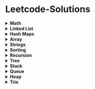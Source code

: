 # Leetcode-Solutions

<details>
	<summary> <strong> Math </strong> </summary>	
	
1. [`2235. Add Two Integers`](./Golang/Leetcode%202235%20Add%20Two%20Integers.go) : Simplest Leetcode Question
2. [`412. Fizz Buzz`](./Golang/Leetcode%20412%20Fizz%20Buzz%20Golang.go)
3. [`2469 Convert the Temperature`](./Golang/Leetcode%202469%20Convert%20the%20Temperature%20Golang%20Solution.go)
4. [`9. Palindrome Number`](./Golang/Leetcode%209%20Palindrome%20Number.go)
5. [`1281. Subtract the Product and Sum of Digits of an Integer`](./Golang/Leetcode%201281%20Subtract%20the%20Product%20and%20Sum%20of%20Digits%20of%20an%20Integer.go)
6.  [`2413. Smallest Even Multiple`](./Golang/Leetcode%202413%20Smallest%20Even%20Multiple.go)
7.  [`1431. Kids With the Greatest Number of Candies`](./Golang/Leetcode%201431.%20Kids%20With%20the%20Greatest%20Number%20of%20Candies.go)
8.  [`2706. Buy Two Chocolates`](./Golang/Leetcode%202706%20Buy%20Two%20Chocolates.go)
9.  [`268. Missing Number`](./Golang/Leetcode%20268.%20Missing%20Number.go)
10.  [`2894. Divisible and Non-divisible Sums Difference`](./Golang/Leetcode%202894%20Divisible%20and%20Non-divisible%20Sums%20Difference.go)
11.  [`2769. Find the Maximum Achievable Number`](./Golang/Leetcode%202769%20Find%20the%20Maximum%20Achievable%20Number.go)
12.  [`2535. Difference Between Element Sum and Digit Sum of an Array`](./Golang/Leetcode%202535%20Difference%20Between%20Element%20Sum%20and%20Digit%20Sum%20of%20an%20Array.go)
13.  [`2544. Alternating Digit Sum`](./Golang/Leetcode%202544%20Alternating%20Digit%20Sum.go)
14.  [`2427. Number of Common Factors`](./Golang/Leetcode%202427%20Number%20of%20Common%20Factors.go)
15.  [`231. Power of Two`](./Golang/Leetcode%20231.%20Power%20of%20Two.go)
16.  [`35. Search Insert Position`](./Golang/Leetcode%2035%20Search%20Insert%20Position.go) : Binary Search Implementation
17.  [`455. Assign Cookies`](./Golang/Leetcode%20455%20Assign%20Cookies.go)
18.  [`121. Best Time to Buy and Sell Stock`](./Golang/Leetcode%20121.%20Best%20Time%20to%20Buy%20and%20Sell%20Stock.go)
19.  [`1588. Sum of All Odd Length Subarrays`](./Golang/Leetcode%201588%20Sum%20of%20All%20Odd%20Length%20Subarrays.go)
20.  [`645. Set Mismatch`](./Golang/Leetcode%20645%20Set%20Mismatch.go)
21.  [`628. Maximum Product of Three Numbers`](./Golang/Leetcode%20628%20Maximum%20Product%20of%20Three%20Numbers.go)
22.  [`414. Third Maximum Number`](./Golang/Leetcode%20414.%20Third%20Maximum%20Number.go)
23.  [`2119. A Number After a Double Reversal`](./Golang/Leetcode%202119%20A%20Number%20After%20a%20Double%20Reversal.go)
24. [`1304. Find N Unique Integers Sum up to Zero`](./Golang/Leetcode%201304%20Find%20N%20Unique%20Integers%20Sum%20up%20to%20Zero.go)
25. [`2475. Number of Unequal Triplets in Array`](./Golang/Leetcode%202475%20Number%20of%20Unequal%20Triplets%20in%20Array.go)
26. [`1688. Count of Matches in Tournament`](./Golang/Leetcode%201688%20Count%20of%20Matches%20in%20Tournament.go)
27. [`389. Find the Difference`](./Golang/Leetcode%20389%20Find%20the%20Difference%20Golang%20Solution.go)
28. [`1512. Number of Good Pairs`](./Golang/Leetcode%201512%20Number%20of%20Good%20Pairs.go)
29.  [`2180. Count Integers With Even Digit Sum`](./Golang/Leetcode%202180%20Count%20Integers%20With%20Even%20Digit%20Sum.go)
30.  [`7. Reverse Integer`](./Golang/Leetcode%207%20Reverse%20Integer.go)
31.  [`66. Plus One`](./Golang/Leetcode%2066%20Plus%20One.go)
32.  [`2824. Count Pairs Whose Sum is Less than Target`](./Golang/Leetcode%202824%20Count%20Pairs%20Whose%20Sum%20is%20Less%20than%20Target.go)
33.  [`2807. Insert Greatest Common Divisors in Linked List`](./Golang/Leetcode%202807%20Insert%20Greatest%20Common%20Divisors%20in%20Linked%20List.go) : Medium Question but Medium - Easy level
34.  [`2125. Number of Laser Beams in a Bank`](./Golang/Leetcode%202125%20Number%20of%20Laser%20Beams%20in%20a%20Bank.go) : Medium - Easy level
35.  [`2870. Minimum Number of Operations to Make Array Empty`](./Golang/Leetcode%202870%20Minimum%20Number%20of%20Operations%20to%20Make%20Array%20Empty.go) : Medium - Easy level
36.  [`2396. Strictly Palindromic Number.go`](./Golang/Leetcode%202396.%20Strictly%20Palindromic%20Number.go)
37.   [`2610. Convert an Array Into a 2D Array With Conditions`](./Golang/Leetcode%202610%20Convert%20an%20Array%20Into%20a%202D%20Array%20With%20Conditions.go) : Medium
38.   [`380. Insert Delete GetRandom O(1)`](./Golang/Leetcode%20380.%20Insert%20Delete%20GetRandom%20O(1).go) : Medium

</details>

<details>
	<summary> <strong> Linked List </strong> </summary>	
	
1. [`1290. Convert Binary Number in a Linked List to Integer`](./Golang/Leetcode%201290%20Convert%20Binary%20Number%20in%20a%20Linked%20List%20to%20Integer.go):  Given head which is a reference node to a singly-linked list. The value of each node in the linked list is either 0 or 1. The linked list holds the binary representation of a number. Return the decimal value of the number in the linked list.
2. [`876. Middle of the Linked List`](./Golang/Leetcode%20876%20Middle%20of%20the%20Linked%20List.go): Given the head of a singly linked list, return the middle node of the linked list. If there are two middle nodes, return the second middle node.
3. [`160. Intersection of Two Linked Lists`](./Golang/Leetcode%20160%20Intersection%20of%20Two%20Linked%20Lists.go): Given the heads of two singly linked-lists headA and headB, return the node at which the two lists intersect. If the two linked lists have no intersection at all, return null.
4. [`141. Linked List Cycle`](./Golang/Leetcode%20141%20Linked%20List%20Cycle.go): Given head, the head of a linked list, determine if the linked list has a cycle in it.
5. [`19. Remove Nth Node From End of List`](./Golang/Leetcode%2019%20Remove%20Nth%20Node%20From%20End%20of%20List.go): Given the head of a linked list, remove the nth node from the end of the list and return its head.
6. [`2095. Delete the Middle Node of a Linked List`](./Golang/blob/main/Golang/Leetcode%202095%20Delete%20the%20Middle%20Node%20of%20a%20Linked%20List.go): You are given the head of a linked list. Delete the middle node, and return the head of the modified linked list.
7.  [`2807. Insert Greatest Common Divisors in Linked List`](./Golang/Leetcode%202807%20Insert%20Greatest%20Common%20Divisors%20in%20Linked%20List.go) : Medium Question but Medium - Easy level
8. [`707. Design Linked List`](./Golang/Leetcode%20707%20Design%20Linked%20List.go): (Medium) Design your implementation of the linked list.
</details>

<details>
	<summary> <strong> Hash Maps </strong> </summary>	
	
1. [`1. Two Sum`](./Golang/Leetcode%201%20Two%20Sum.go)
2. [`217. Contains Duplicate`](./Golang/Leetcode%20217%20Contains%20Duplicate.go): Given an integer array nums, return true if any value appears at least twice in the array, and return false if every element is distinct.
3. [`1748. Sum of Unique Elements`](./Golang/Leetcode%201748%20Sum%20of%20Unique%20Elements.go)
4. [`1207. Unique Number of Occurrences`](./Golang/Leetcode%201207.%20Unique%20Number%20of%20Occurrences.go]
5. [`2351. First Letter to Appear Twice`](./Golang/Leetcode%202351%20First%20Letter%20to%20Appear%20Twice.go)
6. [`1941. Check if All Characters Have Equal Number of Occurrences`](./Golang/Leetcode%201941%20Check%20if%20All%20Characters%20Have%20Equal%20Number%20of%20Occurrences.go)
7. [`287. Find the Duplicate Number`](./Golang/Leetcode%20287%20Find%20the%20Duplicate%20Number.go)
8. [`575. Distribute Candies`](./Golang/Leetcode%20575%20Distribute%20Candies.go)
9. [`1512. Number of Good Pairs`](./Golang/Leetcode%201512%20Number%20of%20Good%20Pairs.go)
10. [`169. Majority Element`](./Golang/Leetcode%20169%20Majority%20Element.go)
11. [`1624. Largest Substring Between Two Equal Characters`](./Golang/Leetcode%201624%20Largest%20Substring%20Between%20Two%20Equal%20Characters.go)
12. [`205. Isomorphic Strings`](./Golang/Leetcode%20205%20Isomorphic%20Strings.go)
13. [`242. Valid Anagram`](./Golang/Leetcode%20242%20Valid%20Anagram.go)
14. [`1832. Check if the Sentence Is Pangram`](./Golang/Leetcode%201832%20Check%20if%20the%20Sentence%20Is%20Pangram.go)
15. [`771. Jewels and Stones`](./Golang/Leetcode%20771%20Jewels%20and%20Stones.go)
16. [`202. Happy Number`](./Golang/Leetcode%20202%20Happy%20Number.go)
17. [`1282. Group the People Given the Group Size They Belong To`](./Golang/Leetcode%201282%20Group%20the%20People%20Given%20the%20Group%20Size%20They%20Belong%20To.go)
18. [`2357. Make Array Zero by Subtracting Equal Amounts`](./Golang/Leetcode%202357%20Make%20Array%20Zero%20by%20Subtracting%20Equal%20Amounts.go)
19. [`1370. Increasing Decreasing String`](./Golang/Leetcode%201370%20Increasing%20Decreasing%20String.go)
20. [`2367. Number of Arithmetic Triplets`](./Golang/Leetcode%202367%20Number%20of%20Arithmetic%20Triplets.go)
21. [`1347. Minimum Number of Steps to Make Two Strings Anagram`](./Golang/Leetcode%201347.%20Minimum%20Number%20of%20Steps%20to%20Make%20Two%20Strings%20Anagram.go): Medium - Easy
22. [`2186. Minimum Number of Steps to Make Two Strings Anagram II`](./Golang/Leetcode%202186.%20Minimum%20Number%20of%20Steps%20to%20Make%20Two%20Strings%20Anagram%20II.go): Medium
23. [`1657. Determine if Two Strings Are Close`](./Golang/Leetcode%201657.%20Determine%20if%20Two%20Strings%20Are%20Close.go): Medium
24. [`380. Insert Delete GetRandom O(1)`](./Golang/Leetcode%20380.%20Insert%20Delete%20GetRandom%20O(1).go) : Medium
</details>

<details>
	<summary> <strong> Array </strong> </summary>		

1. [`2089. Find Target Indices After Sorting Array`](./Golang/Leetcode%202089%20Find%20Target%20Indices%20After%20Sorting%20Array.go)
2. [`2798. Number of Employees Who Met the Target`](./Golang/Leetcode%202798%20Number%20of%20Employees%20Who%20Met%20the%20Target.go)
3. [`1431. Kids With the Greatest Number of Candies`](./Golang/Leetcode%201431.%20Kids%20With%20the%20Greatest%20Number%20of%20Candies.go)
4. [`2706. Buy Two Chocolates`](./Golang/Leetcode%202706%20Buy%20Two%20Chocolates.go)
5. [`1672. Richest Customer Wealth`](./Golang/Leetcode%201672%20Richest%20Customer%20Wealth.go)
6. [`2441. Largest Positive Integer That Exists With Its Negative`](./Golang/Leetcode%202441%20Largest%20Positive%20Integer%20That%20Exists%20With%20Its%20Negative.go)
7. [`2544. Alternating Digit Sum`](./Golang/Leetcode%202544%20Alternating%20Digit%20Sum.go)
8. [`268. Missing Number`](./Golang/Leetcode%20268.%20Missing%20Number.go)
9. [`1207. Unique Number of Occurrences`](./Golang/Leetcode%201207.%20Unique%20Number%20of%20Occurrences.go]
10. [`455. Assign Cookies`](./Golang/Leetcode%20455%20Assign%20Cookies.go)
11. [`121. Best Time to Buy and Sell Stock`](./Golang/Leetcode%20121.%20Best%20Time%20to%20Buy%20and%20Sell%20Stock.go)
12. [`2475. Number of Unequal Triplets in Array`](./Golang/Leetcode%202475%20Number%20of%20Unequal%20Triplets%20in%20Array.go)
13. [`1913. Maximum Product Difference Between Two Pairs`](./Golang/Leetcode%201913%20Maximum%20Product%20Difference%20Between%20Two%20Pairs.go)
14. [`2176. Count Equal and Divisible Pairs in an Array`](./Golang/Leetcode%202176%20Count%20Equal%20and%20Divisible%20Pairs%20in%20an%20Array.go)
15. [`26. Remove Duplicates from Sorted Array`](./Golang/Leetcode%2026%20Remove%20Duplicates%20from%20Sorted%20Array.go)
16. [`1089. Duplicate Zeros`](./Golang/Leetcode%201089.%20Duplicate%20Zeros.go):  Given a fixed-length integer array arr, duplicate each occurrence of zero, shifting the remaining elements to the right.
17. [`2006. Count Number of Pairs With Absolute Difference K`](./Golang/Leetcode%202006%20Count%20Number%20of%20Pairs%20With%20Absolute%20Difference%20K.go)
18. [`628. Maximum Product of Three Numbers`](./Golang/Leetcode%20628%20Maximum%20Product%20of%20Three%20Numbers.go)
19. [`66. Plus One`](./Golang/Leetcode%2066%20Plus%20One.go)
20. [`2433. Find The Original Array of Prefix Xor`](./Golang/Leetcode%202433%20Find%20The%20Original%20Array%20of%20Prefix%20Xor.go)
21. [`2824. Count Pairs Whose Sum is Less than Target`](./Golang/Leetcode%202824%20Count%20Pairs%20Whose%20Sum%20is%20Less%20than%20Target.go)
22. [`1588. Sum of All Odd Length Subarrays`](./Golang/Leetcode%201588%20Sum%20of%20All%20Odd%20Length%20Subarrays.go)
23. [`2125. Number of Laser Beams in a Bank`](./Golang/Leetcode%202125%20Number%20of%20Laser%20Beams%20in%20a%20Bank.go) : Medium - Easy level
24. [`2870. Minimum Number of Operations to Make Array Empty`](./Golang/Leetcode%202870%20Minimum%20Number%20of%20Operations%20to%20Make%20Array%20Empty.go) : Medium - Easy level
25. [`2396. Strictly Palindromic Number.go`](./Golang/Leetcode%202396.%20Strictly%20Palindromic%20Number.go)
26. [`2610. Convert an Array Into a 2D Array With Conditions`](./Golang/Leetcode%202610%20Convert%20an%20Array%20Into%20a%202D%20Array%20With%20Conditions.go) : Medium
27. [`380. Insert Delete GetRandom O(1)`](./Golang/Leetcode%20380.%20Insert%20Delete%20GetRandom%20O(1).go) : Medium
</details>

<details>
	<summary> <strong> Strings </strong> </summary>	
	
1. [`1704. Determine if String Halves Are Alike`](./Golang/Leetcode%201704.%20Determine%20if%20String%20Halves%20Are%20Alike.go)
2. [`744. Find Smallest Letter Greater Than Target`](./Golang/Leetcode%20744%20Find%20Smallest%20Letter%20Greater%20Than%20Target.go)
3. [`2114. Maximum Number of Words Found in Sentences`](./Golang/Leetcode%202114.%20Maximum%20Number%20of%20Words%20Found%20in%20Sentences.go)
4. [`1678. Goal Parser Interpretation`](./Golang/Leetcode%201678%20Goal%20Parser%20Interpretation.go)
5. [`2828. Check if a String Is an Acronym of Words`](./Golang/Leetcode%202828%20Check%20if%20a%20String%20Is%20an%20Acronym%20of%20Words.go)
6. [`2942. Find Words Containing Character`](./Golang/Leetcode%202942%20Find%20Words%20Containing%20Character.go)
7. [`1624. Largest Substring Between Two Equal Characters`](./Golang/Leetcode%201624%20Largest%20Substring%20Between%20Two%20Equal%20Characters.go)
8. [`1689. Partitioning Into Minimum Number Of Deci-Binary Numbers`](./Golang/Leetcode%201689%20Partitioning%20Into%20Minimum%20Number%20Of%20Deci-Binary%20Numbers.go)
9. [`1347. Minimum Number of Steps to Make Two Strings Anagram`](./Golang/Leetcode%201347.%20Minimum%20Number%20of%20Steps%20to%20Make%20Two%20Strings%20Anagram.go): Medium - Easy
10. [`2186. Minimum Number of Steps to Make Two Strings Anagram II`](./Golang/Leetcode%202186.%20Minimum%20Number%20of%20Steps%20to%20Make%20Two%20Strings%20Anagram%20II.go): Medium
11. [`1657. Determine if Two Strings Are Close`](./Golang/Leetcode%201657.%20Determine%20if%20Two%20Strings%20Are%20Close.go): Medium
</details>

<details>
	<summary> <strong> Sorting </strong> </summary>	
	
1. [`1089. Duplicate Zeros`](./Golang/Leetcode%201089.%20Duplicate%20Zeros.go):  Given a fixed-length integer array arr, duplicate each occurrence of zero, shifting the remaining elements to the right.
</details>

<details>
	<summary> <strong> Recursion </strong> </summary>	
	
1. [`144 Binary Tree Preorder Traversal`](./Golang/Leetcode%20144%20Binary%20Tree%20Preorder%20Traversal.go)
2. [`94 Binary Tree Inorder Traversal`](./Golang/Leetcode%2094%20Binary%20Tree%20Inorder%20Traversal.go)
3. [`145 Binary Tree Postorder Traversal`](./Golang/Leetcode%20145%20Binary%20Tree%20Postorder%20Traversal.go)
   
</details>


<details>
	<summary> <strong> Tree </strong> </summary>	
	
1. [`144 Binary Tree Preorder Traversal`](./Golang/Leetcode%20144%20Binary%20Tree%20Preorder%20Traversal.go)
2. [`94 Binary Tree Inorder Traversal`](./Golang/Leetcode%2094%20Binary%20Tree%20Inorder%20Traversal.go)
3. [`145 Binary Tree Postorder Traversal`](./Golang/Leetcode%20145%20Binary%20Tree%20Postorder%20Traversal.go)
4. [`938. Range Sum of BST`](./Golang/Leetcode%20938%20Range%20Sum%20of%20BST.go)
5. [`872. Leaf-Similar Trees`](./Golang/Leetcode%20872%20Leaf-Similar%20Trees.go)
</details>

<details>
	<summary> <strong> Stack </strong> </summary>	
	
1. [`1089. Duplicate Zeros`](./Golang/Leetcode%201089.%20Duplicate%20Zeros.go):  Given a fixed-length integer array arr, duplicate each occurrence of zero, shifting the remaining elements to the right.
</details>

<details>
	<summary> <strong> Queue </strong> </summary>	
	
1. [`1089. Duplicate Zeros`](./Golang/Leetcode%201089.%20Duplicate%20Zeros.go):  Given a fixed-length integer array arr, duplicate each occurrence of zero, shifting the remaining elements to the right.
</details>

<details>
	<summary> <strong> Heap </strong> </summary>	
	
1. [`1089. Duplicate Zeros`](./Golang/Leetcode%201089.%20Duplicate%20Zeros.go):  Given a fixed-length integer array arr, duplicate each occurrence of zero, shifting the remaining elements to the right.
</details>

<details>
	<summary> <strong> Trie </strong> </summary>	
	
1. [`1089. Duplicate Zeros`](./Golang/Leetcode%201089.%20Duplicate%20Zeros.go):  Given a fixed-length integer array arr, duplicate each occurrence of zero, shifting the remaining elements to the right.
</details>
